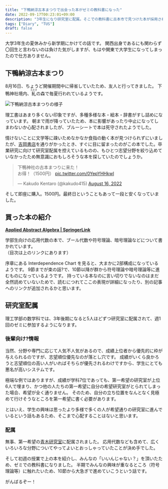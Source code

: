 ```yaml
---
title: "下鴨納涼古本まつりで出会った本がゼミの教科書になった"
date: 2022-09-17T00:23:01+09:00
description: "3年生になり研究室に配属。そこでの教科書に古本市で見つけた本が採用されて、こんなこともあるんだなーと思った話"
tags: ["Diary", "TUS"]
draft: false
---
```


大学3年生の夏休みから新学期にかけての話です。
関西出身であるにも関わらず〇回生と言わないのは負けた気がしますが、もはや関東で大学生になってしまったので仕方ありません。

## 下鴨納涼古本まつり

8月16日、ちょうど開催期間中に帰省していたため、友人と行ってきました。
下鴨神社境内、<ruby>糺<rt>ただす</rt></ruby>の森で毎夏行われているようです。

![下鴨納涼古本まつりの様子](../shimogamo.jpg)

理工書はあまり多くない印象ですが、多種多様な本・絵本・辞書がすし詰めになっています。
朝まで雨が降っていたため、本に影響があったり中止になってしまわないか心配されましたが、ブルーシートで本は死守されたようでした。

情けないことに文学等に疎いためなかなか食指の動く本が見つけられずにいましたが、[吉岡書店](http://www.yoshiokasyoten.sakura.ne.jp/kosyo/index.html)を通りがかったとき、すぐに目に留まったのがこの本でした。卒業研究に向けて研究室配属を控えているものの、もひとつ志望分野を絞り込めていなかったため無意識におもしろそうな本を探していたのでしょうか。

<blockquote class="twitter-tweet"><p lang="ja" dir="ltr">下鴨神社の古本まつりに来た！<br>お得！（1500円） <a href="https://t.co/0YepYHHkwI">pic.twitter.com/0YepYHHkwI</a></p>&mdash; Kakudo Kentaro (@kakudo415) <a href="https://twitter.com/kakudo415/status/1559397655813713922?ref_src=twsrc%5Etfw">August 16, 2022</a></blockquote> <script async src="https://platform.twitter.com/widgets.js" charset="utf-8"></script>

そして即座に購入。1500円。最終日ということもあって一段と安くなっていました。

## 買った本の紹介

[**Applied Abstract Algebra | SpringerLink**](https://link.springer.com/book/10.1007/978-1-4757-2941-2)

学部生向けの応用代数の本で、ブール代数や符号理論、暗号理論などについて書かれています。  
（目次は上のリンクにあります）

序章にある Interdependence Chart を見ると、大まかに2部構成になっているようです。
9節までが束の話?で、10節以降が群から符号理論や暗号理論等に進むものになっているようです。
持っている本なのに言い切りでないなのはまだ全然読めていないためで、読むにつれてここの表現が詳細になったり、別の記事へのリンクが追加されるかと思います。

## 研究室配属

理工学部の数学科では、3年後期になると5人ほどずつ研究室に配属されて、週1回のゼミに参加するようになります。

### 後輩向け?情報

当然、分野や専門に応じて人気不人気があるので、成績上位者から優先的に枠が与えられるのですが、志望順位優先なのが落とし穴です。
成績がいくら良かろうと志望順位の高い人がいればそちらが優先されるわけですから、学生にとても悪名が高いシステムです。

極端な例ではありますが、成績が学科7位であっても、第一希望の研究室が上位6人で埋まり、かつ他の人たちの第一希望に自分の希望研究室がとられてしまった場合、希望が全く通りません。
そのため、自分の立ち位置をなんとなく見極めて行けそうなところを第一希望に書く必要があります。

とはいえ、学生の興味は思ったより多様で多くの人が希望通りの研究室に進んでいるという話もあるため、そこまで心配することはないと思います。

### 配属

無事、第一希望の[青木研究室](https://www.ma.noda.tus.ac.jp/u/ha/index-j.html)に配属されました。
応用代数なども含めて、広くいろいろな分野についてやってよいとおっしゃっていたことが決め手でした。

そして初週の授業で上の本を紹介し、みんなの「いいんじゃない？」を頂いたため、ゼミでの教科書になりました。
半期でみんなの興味が重なるところ（符号理論等）に触れたいため、10節から大急ぎで進めていこうという話です。

がんばるぞー！
